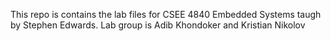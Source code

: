 This repo is contains the lab files for CSEE 4840 Embedded Systems taugh by Stephen Edwards. Lab group is Adib Khondoker and Kristian Nikolov
